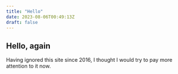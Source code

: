 ```yaml
---
title: "Hello"
date: 2023-08-06T00:49:13Z
draft: false
---
```

## Hello, again

Having ignored this site since 2016, I thought I would try to pay more
attention to it now.
